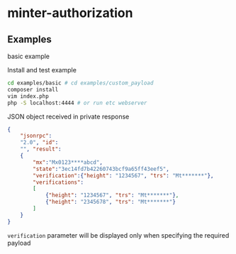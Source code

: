 # minter-authorization

## Examples
basic example

Install and test example
```bash
cd examples/basic # cd examples/custom_payload
composer install
vim index.php
php -S localhost:4444 # or run etc webserver
```


JSON object received in private response

```json
{
    "jsonrpc":
    "2.0", "id":
    "", "result":
    {
        "mx":"Mx0123****abcd", 
        "state":"3ec14fd7b42260743bcf9a65ff43eef5", 
        "verification":{"height": "1234567", "trs": "Mt*******"},
        "verifications":
        [
            {"height": "1234567", "trs": "Mt*******"}, 
            {"height": "2345678", "trs": "Mt*******"} 
        ]
    }
}
```
`verification` parameter will be displayed only when specifying the required payload